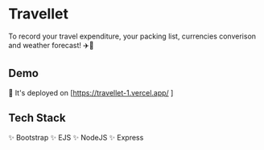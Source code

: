 # Travellet

To record your travel expenditure, your packing list, currencies converison and weather forecast! ✈️🧳





## Demo

🔗 It's deployed on [https://travellet-1.vercel.app/ ]


## Tech Stack

✨ Bootstrap
✨ EJS
✨ NodeJS
✨ Express
